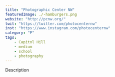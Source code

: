 ```yaml
---
title: "Photographic Center NW"
featuredImage: ./-hamburgers.png
website: "http://pcnw.org/"
twit: "https://twitter.com/photocenternw"
inst: "https://www.instagram.com/photocenternw"
category: "P"
tags:
    - Capitol Hill
    - medium
    - school
    - photography
---
```


Description
